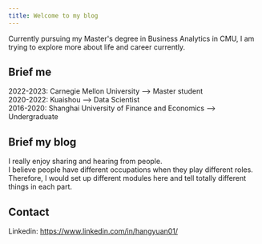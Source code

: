 ```yaml
---
title: Welcome to my blog
---
```


Currently pursuing my Master's degree in Business Analytics in CMU, I am trying to explore more about life and career currently.

## Brief me

2022-2023: Carnegie Mellon University --> Master student<br>
2020-2022: Kuaishou --> Data Scientist<br>
2016-2020: Shanghai University of Finance and Economics --> Undergraduate

## Brief my blog

I really enjoy sharing and hearing from people.<br>
I believe people have different occupations when they play different roles. Therefore, I would set up different modules here and tell totally different things in each part.<br>

## Contact

Linkedin: https://www.linkedin.com/in/hangyuan01/
